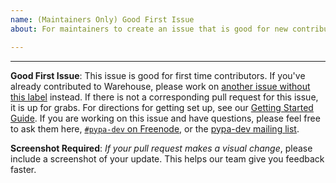 ```yaml
---
name: (Maintainers Only) Good First Issue
about: For maintainers to create an issue that is good for new contributors

---
```


<!-- Issue text below -->

<!-- End issue text, leave the following intact -->
---

**Good First Issue**: This issue is good for first time contributors. If you've already contributed to Warehouse, please work on [another issue without this label](https://github.com/pypa/warehouse/issues?utf8=%E2%9C%93&q=is%3Aissue+is%3Aopen+-label%3A%22good+first+issue%22) instead. If there is not a corresponding pull request for this issue, it is up for grabs. For directions for getting set up, see our [Getting Started Guide](https://warehouse.pypa.io/development/getting-started/). If you are working on this issue and have questions, please feel free to ask them here, [`#pypa-dev` on Freenode](https://webchat.freenode.net/?channels=%23pypa-dev), or the [pypa-dev mailing list](https://groups.google.com/forum/#!forum/pypa-dev).

**Screenshot Required**: *If your pull request makes a visual change*, please include a screenshot of your update. This helps our team give you feedback faster.
